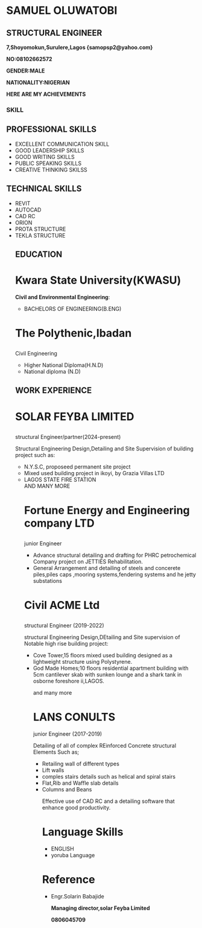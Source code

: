 <h1>SAMUEL OLUWATOBI</h1>
<h2><P5>STRUCTURAL ENGINEER</P5></h2>
<p><B>7,Shoyomokun,Surulere,Lagos {samopsp2@yahoo.com}</p></B>
<P><B>NO:08102662572</B></P>
<P><B>GENDER:MALE</B></P>
<P><B>NATIONALITY:NIGERIAN</B></P>
 <P><B>HERE ARE MY ACHIEVEMENTS</B></P>
       <h3><B>SKILL</B></h3>
<html>
<head>
    <title>Bullet Points Example</title>
</head>
<body>
    <h2>PROFESSIONAL SKILLS</h2>
    <ul>
        <li>EXCELLENT COMMUNICATION SKILL</li>
        <li>GOOD LEADERSHIP SKILLS</li>
        <li>GOOD WRITING SKILLS</li>
        <li>PUBLIC SPEAKING SKILLS</li>
        <li>CREATIVE THINKING SKILSS</li>
    </ul>
      <h2>TECHNICAL SKILLS</h2>
    <ul>
       <li>REVIT</li>
       <li>AUTOCAD</li>
       <li>CAD RC</li>
       <li>ORION</li>
       <li>PROTA STRUCTURE</li>
       <li>TEKLA STRUCTURE</li>
<head>
<body>
 <title>Bullet point examples</title>
<html>
<head>
<h2>EDUCATION</h2>
<h1><B>Kwara State University(KWASU)</B></h1>
<B>Civil and Environmental Engineering</B>:
  <ul>
 <li>BACHELORS OF ENGINEERING(B.ENG)</li>
  </ul>
<h1><p><poppins><B>The Polythenic,Ibadan</B></poppins></p></h1>
<p>Civil Engineering</p>
 <ul>
  <li>Higher National Diploma(H.N.D)</li>
  <li>National diploma (N.D)</li>
 </ul>
  <h2><B>WORK EXPERIENCE</B></h2>
<h1><p><B>SOLAR FEYBA LIMITED</B></p></h1>
   <p>structural Engineer/partner(2024-present)</p>
   <p>Structural Engineering Design,Detailing and Site Supervision of building project such as:</p>
   <ul>
     <li>N.Y.S.C, proposeed permanent site project</li>
     <li> Mixed used building project in ikoyi, by Grazia Villas LTD</li>
     <li>LAGOS STATE FIRE STATION </li>
    AND MANY MORE
<h1><p><B>Fortune Energy and Engineering company LTD</B></p></h1>
  <p>junior Engineer</p>
 <ul>
  <li>Advance structural detailing and drafting for PHRC petrochemical Company project on JETTIES Rehabilitation.</li>
  <li>General Arrangement and detailing of steels and concerete piles,piles caps ,mooring systems,fendering systems and he jetty substations</li>
 </ul>
<h1><p><B>Civil ACME Ltd</B></p></h1>
 <P>structural Engineer (2019-2022)</P>
 <p>structural Engineering Design,DEtailing and Site supervision of Notable high rise building project:</p>
 <ul>
 <li>Cove Tower,15 floors mixed used building designed as a lightweight structure using Polystyrene.</li>
 <li>God Made Homes;10 floors residential apartment building with 5cm cantilever skab with sunken lounge and a shark tank in osborne foreshore ii,LAGOS.</li>
  <p>and many more</p>
<h1>LANS CONULTS</h1>
<p>junior Engineer (2017-2019)</p>
<p>Detailing of all of complex REinforced Concrete structural Elements Such as;</p>
  <ul>
  <li>Retailing wall of different types</li>
  <li>Lift walls</li>
  <li>comples stairs details such as helical and spiral stairs</li>
  <li>Flat,Rib and Waffle slab details</li>
  <li>Columns and Beans</li>
 <p>Effective use of CAD RC and a detailing software that enhance good productivity.</p>
<h1><B>Language Skills</B></h1>
  <ul>
  <li>ENGLISH</li>
  <li>yoruba Language</li>
  </ul>
<h1><B>Reference</B></h1>
  <ul>
  <li>Engr.Solarin Babajide</li>
  <p><B>Managing director,solar Feyba Limited</p>
      <p>0806045709</p>
 </ul>
 

    
